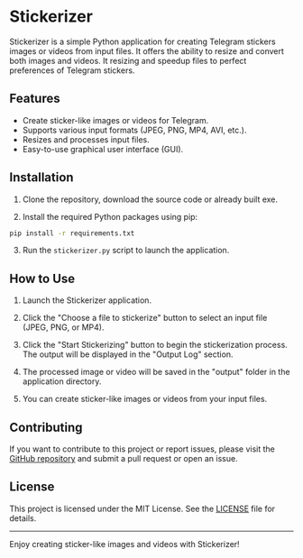 # Stickerizer

Stickerizer is a simple Python application for creating Telegram stickers images or videos from input files. It offers the ability to resize and convert both images and videos. It resizing and speedup files to perfect preferences of Telegram stickers.

## Features

- Create sticker-like images or videos for Telegram.
- Supports various input formats (JPEG, PNG, MP4, AVI, etc.).
- Resizes and processes input files.
- Easy-to-use graphical user interface (GUI).

## Installation

1. Clone the repository, download the source code or already built exe.

2. Install the required Python packages using pip:

```bash
pip install -r requirements.txt
```
3. Run the `stickerizer.py` script to launch the application.

## How to Use

1. Launch the Stickerizer application.

2. Click the "Choose a file to stickerize" button to select an input file (JPEG, PNG, or MP4).

3. Click the "Start Stickerizing" button to begin the stickerization process. The output will be displayed in the "Output Log" section.

4. The processed image or video will be saved in the "output" folder in the application directory.

5. You can create sticker-like images or videos from your input files.

## Contributing

If you want to contribute to this project or report issues, please visit the [GitHub repository](https://github.com/yourusername/stickerizer) and submit a pull request or open an issue.

## License

This project is licensed under the MIT License. See the [LICENSE](./) file for details.

------
Enjoy creating sticker-like images and videos with Stickerizer!

